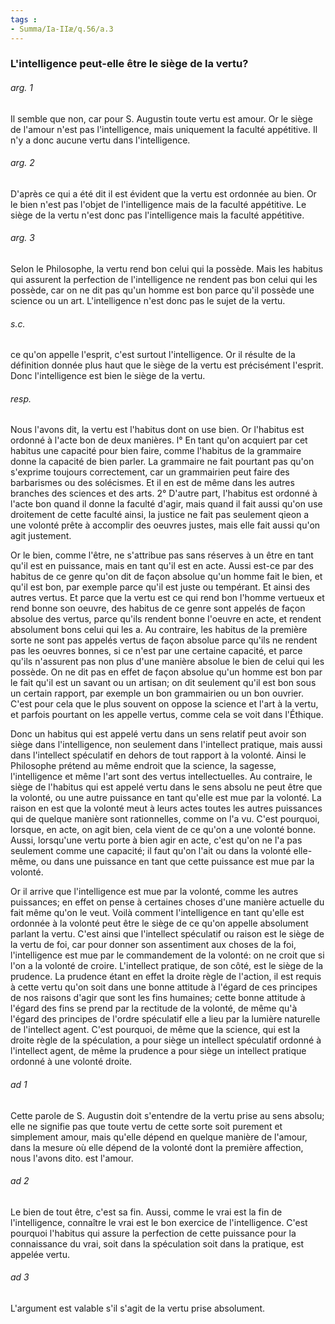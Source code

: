 ```yaml
---
tags : 
- Summa/Ia-IIæ/q.56/a.3
---
```


### L'intelligence peut-elle être le siège de la vertu?

###### arg. 1
Il semble que non, car pour S. Augustin toute vertu est amour. Or le siège de l'amour n'est pas l'intelligence, mais uniquement la faculté appétitive. Il n'y a donc aucune vertu dans l'intelligence. 

###### arg. 2
D'après ce qui a été dit il est évident que la vertu est ordonnée au bien. Or le bien n'est pas l'objet de l'intelligence mais de la faculté appétitive. Le siège de la vertu n'est donc pas l'intelligence mais la faculté appétitive. 

###### arg. 3
Selon le Philosophe, la vertu rend bon celui qui la possède. Mais les habitus qui assurent la perfection de l'intelligence ne rendent pas bon celui qui les possède, car on ne dit pas qu'un homme est bon parce qu'il possède une science ou un art. L'intelligence n'est donc pas le sujet de la vertu. 

###### s.c.
ce qu'on appelle l'esprit, c'est surtout l'intelligence. Or il résulte de la définition donnée plus haut que le siège de la vertu est précisément l'esprit. Donc l'intelligence est bien le siège de la vertu. 

###### resp.
Nous l'avons dit, la vertu est l'habitus dont on use bien. Or l'habitus est ordonné à l'acte bon de deux manières. l° En tant qu'on acquiert par cet habitus une capacité pour bien faire, comme l'habitus de la grammaire donne la capacité de bien parler. La grammaire ne fait pourtant pas qu'on s'exprime toujours correctement, car un grammairien peut faire des barbarismes ou des solécismes. Et il en est de même dans les autres branches des sciences et des arts. 2° D'autre part, l'habitus est ordonné à l'acte bon quand il donne la faculté d'agir, mais quand il fait aussi qu'on use droitement de cette faculté ainsi, la justice ne fait pas seulement qieon a une volonté prête à accomplir des oeuvres justes, mais elle fait aussi qu'on agit justement. 

Or le bien, comme l'être, ne s'attribue pas sans réserves à un être en tant qu'il est en puissance, mais en tant qu'il est en acte. Aussi est-ce par des habitus de ce genre qu'on dit de façon absolue qu'un homme fait le bien, et qu'il est bon, par exemple parce qu'il est juste ou tempérant. Et ainsi des autres vertus. Et parce que la vertu est ce qui rend bon l'homme vertueux et rend bonne son oeuvre, des habitus de ce genre sont appelés de façon absolue des vertus, parce qu'ils rendent bonne I'oeuvre en acte, et rendent absolument bons celui qui les a. Au contraire, les habitus de la première sorte ne sont pas appelés vertus de façon absolue parce qu'ils ne rendent pas les oeuvres bonnes, si ce n'est par une certaine capacité, et parce qu'ils n'assurent pas non plus d'une manière absolue le bien de celui qui les possède. On ne dit pas en effet de façon absolue qu'un homme est bon par le fait qu'il est un savant ou un artisan; on dit seulement qu'il est bon sous un certain rapport, par exemple un bon grammairien ou un bon ouvrier. C'est pour cela que le plus souvent on oppose la science et l'art à la vertu, et parfois pourtant on les appelle vertus, comme cela se voit dans l'Éthique. 

Donc un habitus qui est appelé vertu dans un sens relatif peut avoir son siège dans l'intelligence, non seulement dans l'intellect pratique, mais aussi dans l'intellect spéculatif en dehors de tout rapport à la volonté. Ainsi le Philosophe prétend au même endroit que la science, la sagesse, l'intelligence et même l'art sont des vertus intellectuelles. Au contraire, le siège de l'habitus qui est appelé vertu dans le sens absolu ne peut être que la volonté, ou une autre puissance en tant qu'elle est mue par la volonté. La raison en est que la volonté meut à leurs actes toutes les autres puissances qui de quelque manière sont rationnelles, comme on l'a vu. C'est pourquoi, lorsque, en acte, on agit bien, cela vient de ce qu'on a une volonté bonne. Aussi, lorsqu'une vertu porte à bien agir en acte, c'est qu'on ne l'a pas seulement comme une capacité; il faut qu'on l'ait ou dans la volonté elle-même, ou dans une puissance en tant que cette puissance est mue par la volonté. 

Or il arrive que l'intelligence est mue par la volonté, comme les autres puissances; en effet on pense à certaines choses d'une manière actuelle du fait même qu'on le veut. Voilà comment l'intelligence en tant qu'elle est ordonnée à la volonté peut être le siège de ce qu'on appelle absolument parlant la vertu. C'est ainsi que l'intellect spéculatif ou raison est le siège de la vertu de foi, car pour donner son assentiment aux choses de la foi, l'intelligence est mue par le commandement de la volonté: on ne croit que si l'on a la volonté de croire. L'intellect pratique, de son côté, est le siège de la prudence. La prudence étant en effet la droite règle de l'action, il est requis à cette vertu qu'on soit dans une bonne attitude à l'égard de ces principes de nos raisons d'agir que sont les fins humaines; cette bonne attitude à l'égard des fins se prend par la rectitude de la volonté, de même qu'à l'égard des principes de l'ordre spéculatif elle a lieu par la lumière naturelle de l'intellect agent. C'est pourquoi, de même que la science, qui est la droite règle de la spéculation, a pour siège un intellect spéculatif ordonné à l'intellect agent, de même la prudence a pour siège un intellect pratique ordonné à une volonté droite. 

###### ad 1
Cette parole de S. Augustin doit s'entendre de la vertu prise au sens absolu; elle ne signifie pas que toute vertu de cette sorte soit purement et simplement amour, mais qu'elle dépend en quelque manière de l'amour, dans la mesure où elle dépend de la volonté dont la première affection, nous l'avons dito. est l'amour. 

###### ad 2
Le bien de tout être, c'est sa fin. Aussi, comme le vrai est la fin de l'intelligence, connaître le vrai est le bon exercice de l'intelligence. C'est pourquoi l'habitus qui assure la perfection de cette puissance pour la connaissance du vrai, soit dans la spéculation soit dans la pratique, est appelée vertu. 

###### ad 3
L'argument est valable s'il s'agit de la vertu prise absolument. 


